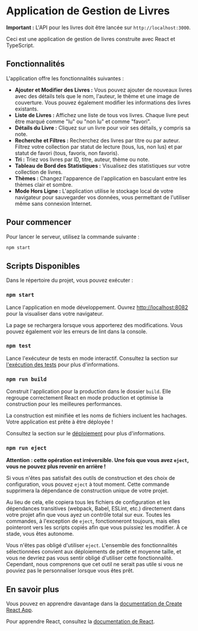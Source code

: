 # Application de Gestion de Livres

**Important :** L'API pour les livres doit être lancée sur `http://localhost:3000`.

Ceci est une application de gestion de livres construite avec React et TypeScript.

## Fonctionnalités

L'application offre les fonctionnalités suivantes :

*   **Ajouter et Modifier des Livres :** Vous pouvez ajouter de nouveaux livres avec des détails tels que le nom, l'auteur, le thème et une image de couverture. Vous pouvez également modifier les informations des livres existants.
*   **Liste de Livres :** Affichez une liste de tous vos livres. Chaque livre peut être marqué comme "lu" ou "non lu" et comme "favori".
*   **Détails du Livre :** Cliquez sur un livre pour voir ses détails, y compris sa note.
*   **Recherche et Filtres :** Recherchez des livres par titre ou par auteur. Filtrez votre collection par statut de lecture (tous, lus, non lus) et par statut de favori (tous, favoris, non favoris).
*   **Tri :** Triez vos livres par ID, titre, auteur, thème ou note.
*   **Tableau de Bord des Statistiques :** Visualisez des statistiques sur votre collection de livres.
*   **Thèmes :** Changez l'apparence de l'application en basculant entre les thèmes clair et sombre.
*   **Mode Hors Ligne :** L'application utilise le stockage local de votre navigateur pour sauvegarder vos données, vous permettant de l'utiliser même sans connexion Internet.

## Pour commencer

Pour lancer le serveur, utilisez la commande suivante :

```bash
npm start
```

## Scripts Disponibles

Dans le répertoire du projet, vous pouvez exécuter :

### `npm start`

Lance l'application en mode développement.
Ouvrez [http://localhost:8082](http://localhost:8082) pour la visualiser dans votre navigateur.

La page se rechargera lorsque vous apporterez des modifications.
Vous pouvez également voir les erreurs de lint dans la console.

### `npm test`

Lance l'exécuteur de tests en mode interactif.
Consultez la section sur [l'exécution des tests](https://facebook.github.io/create-react-app/docs/running-tests) pour plus d'informations.

### `npm run build`

Construit l'application pour la production dans le dossier `build`.
Elle regroupe correctement React en mode production et optimise la construction pour les meilleures performances.

La construction est minifiée et les noms de fichiers incluent les hachages.
Votre application est prête à être déployée !

Consultez la section sur le [déploiement](https://facebook.github.io/create-react-app/docs/deployment) pour plus d'informations.

### `npm run eject`

**Attention : cette opération est irréversible. Une fois que vous avez `eject`, vous ne pouvez plus revenir en arrière !**

Si vous n'êtes pas satisfait des outils de construction et des choix de configuration, vous pouvez `eject` à tout moment. Cette commande supprimera la dépendance de construction unique de votre projet.

Au lieu de cela, elle copiera tous les fichiers de configuration et les dépendances transitives (webpack, Babel, ESLint, etc.) directement dans votre projet afin que vous ayez un contrôle total sur eux. Toutes les commandes, à l'exception de `eject`, fonctionneront toujours, mais elles pointeront vers les scripts copiés afin que vous puissiez les modifier. À ce stade, vous êtes autonome.

Vous n'êtes pas obligé d'utiliser `eject`. L'ensemble des fonctionnalités sélectionnées convient aux déploiements de petite et moyenne taille, et vous ne devriez pas vous sentir obligé d'utiliser cette fonctionnalité. Cependant, nous comprenons que cet outil ne serait pas utile si vous ne pouviez pas le personnaliser lorsque vous êtes prêt.

## En savoir plus

Vous pouvez en apprendre davantage dans la [documentation de Create React App](https://facebook.github.io/create-react-app/docs/getting-started).

Pour apprendre React, consultez la [documentation de React](https://reactjs.org/).